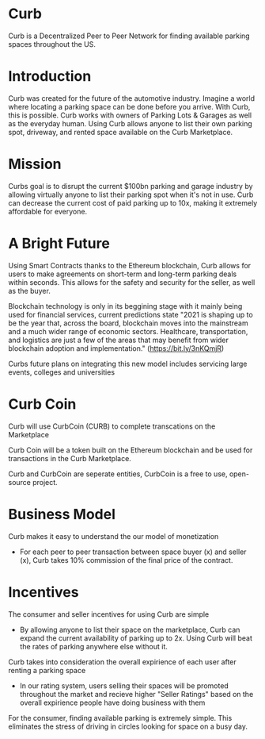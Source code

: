 # Curb
Curb is a Decentralized Peer to Peer Network for finding available parking spaces throughout the US.

# Introduction
Curb was created for the future of the automotive industry. Imagine a world where locating a parking space can be done before you arrive. With Curb, this is possible. Curb works with owners of Parking Lots & Garages as well as the everyday human. Using Curb allows anyone to list their own parking spot, driveway, and rented space available on the Curb Marketplace.

# Mission
Curbs goal is to disrupt the current $100bn parking and garage industry by allowing virtually anyone to list their parking spot when it's not in use. Curb can decrease the current cost of paid parking up to 10x, making it extremely affordable for everyone.

# A Bright Future
Using Smart Contracts thanks to the Ethereum blockchain, Curb allows for users to make agreements on short-term and long-term parking deals within seconds. This allows for the safety and security for the seller, as well as the buyer. 

Blockchain technology is only in its beggining stage with it mainly being used for financial services, current predictions state "2021 is shaping up to be the year that, across the board, blockchain moves into the mainstream and a much wider range of economic sectors. Healthcare, transportation, and logistics are just a few of the areas that may benefit from wider blockchain adoption and implementation." (https://bit.ly/3nKQmjR)

Curbs future plans on integrating this new model includes servicing large events, colleges and universities

# Curb Coin
Curb will use CurbCoin (CURB) to complete transcations on the Marketplace

  Curb Coin will be a token built on the Ethereum blockchain and be used for transactions in the Curb Marketplace.

Curb and CurbCoin are seperate entities, CurbCoin is a free to use, open-source project.

# Business Model

Curb makes it easy to understand the our model of monetization

-  For each peer to peer transaction between space buyer (x) and seller (x), Curb takes 10% commission of the final price of the contract.
  
# Incentives

The consumer and seller incentives for using Curb are simple

- By allowing anyone to list their space on the marketplace, Curb can expand the current availability of parking up to 2x. Using Curb will beat the rates of    parking anywhere else without it.
  
Curb takes into consideration the overall expirience of each user after renting a parking space

  - In our rating system, users selling their spaces will be promoted throughout the market and recieve higher "Seller Ratings" based on the overall expirience people have doing business with them
  
For the consumer, finding available parking is extremely simple. This eliminates the stress of driving in circles looking for space on a busy day. 


  

  
  
 
